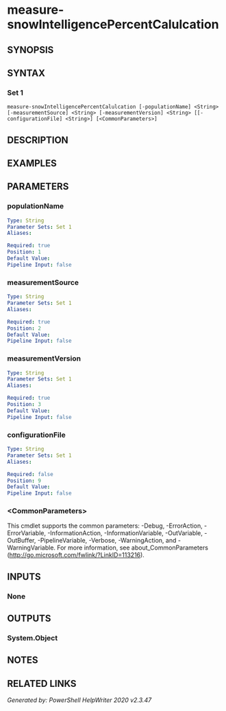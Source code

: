 ﻿# measure-snowIntelligencePercentCalulcation

## SYNOPSIS


## SYNTAX

### Set 1
```
measure-snowIntelligencePercentCalulcation [-populationName] <String> [-measurementSource] <String> [-measurementVersion] <String> [[-configurationFile] <String>] [<CommonParameters>]
```

## DESCRIPTION


## EXAMPLES

## PARAMETERS

### populationName


```yaml
Type: String
Parameter Sets: Set 1
Aliases: 

Required: true
Position: 1
Default Value: 
Pipeline Input: false
```

### measurementSource


```yaml
Type: String
Parameter Sets: Set 1
Aliases: 

Required: true
Position: 2
Default Value: 
Pipeline Input: false
```

### measurementVersion


```yaml
Type: String
Parameter Sets: Set 1
Aliases: 

Required: true
Position: 3
Default Value: 
Pipeline Input: false
```

### configurationFile


```yaml
Type: String
Parameter Sets: Set 1
Aliases: 

Required: false
Position: 9
Default Value: 
Pipeline Input: false
```

### \<CommonParameters\>
This cmdlet supports the common parameters: -Debug, -ErrorAction, -ErrorVariable, -InformationAction, -InformationVariable, -OutVariable, -OutBuffer, -PipelineVariable, -Verbose, -WarningAction, and -WarningVariable. For more information, see about_CommonParameters (http://go.microsoft.com/fwlink/?LinkID=113216).

## INPUTS

### None


## OUTPUTS

### System.Object


## NOTES

## RELATED LINKS


*Generated by: PowerShell HelpWriter 2020 v2.3.47*

